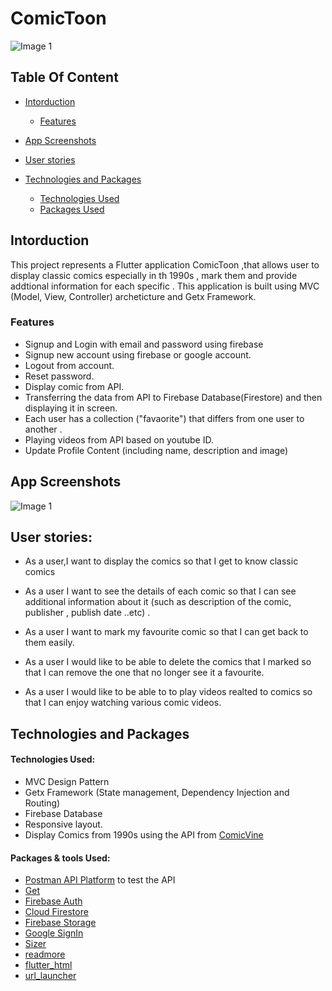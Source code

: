 # ComicToon


![Image 1](https://b.top4top.io/p_2542zh3tv1.png)


## Table Of Content 
- [Intorduction](#Intorduction)
  * [Features](#Features)

- [App Screenshots](#App-Screenshots)

- [User stories](#User-stories)
 
- [Technologies and Packages](#Technologies-and-Packages)
  * [Technologies Used](#Technologies)
  * [Packages Used](#Packages)

<a name="Intorduction"/>
<a name="App-Screenshots"/>
<a name="Technologies-and-Packages"/>
<a name="Features"/>
<a name="Technologies"/>
<a name="Packages"/>
<a name="User-stories"/>




## Intorduction


This project represents a Flutter application ComicToon ,that allows user to display classic comics especially in th 1990s , mark them and provide addtional information for each specific . This application is built using MVC (Model, View, Controller) archeticture and Getx Framework.


### Features

* Signup and Login with email and password using firebase 
* Signup new account using firebase or google account.
* Logout from account.
* Reset password.
* Display comic from API.
* Transferring the data from API to Firebase Database(Firestore) and then displaying it in screen.
* Each user has a collection ("favaorite") that differs from one user to another .
* Playing videos from API based on youtube ID.
* Update Profile Content (including name, description and image)





## App Screenshots

![Image 1](https://c.top4top.io/p_2542gbldp2.png)

## User stories:

- As a user,I want to display the comics so that I get to know classic comics

- As a user I want to see the details of each comic so that I can see additional information about it (such as description of the comic, publisher , publish date ..etc)  .

- As a user I want to mark my favourite comic so that I can get back to them easily.

- As a user I would like to be able to delete the comics that I marked so that I can remove the one that no longer see it a favourite.

- As a user I would like to be able to to play videos realted to comics so that I can enjoy watching various comic videos.





## Technologies and Packages

#### Technologies Used:

* MVC Design Pattern
* Getx Framework (State management, Dependency Injection and Routing)
* Firebase Database
* Responsive layout.
* Display Comics from 1990s using the API from [ComicVine](https://comicvine.gamespot.com/api/)

#### Packages & tools Used:

* [Postman API Platform](https://www.postman.com/downloads/) to test the API 
* [Get](https://pub.dev/packages/get)
* [Firebase Auth](https://pub.dev/packages/firebase_auth/install)
* [Cloud Firestore](https://pub.dev/packages/cloud_firestore/install)
* [Firebase Storage](https://pub.dev/packages/firebase_storage/install)
* [Google SignIn](https://pub.dev/packages/google_sign_in)
* [Sizer](https://pub.dev/packages/sizer)
* [readmore](https://pub.dev/packages/readmore)
* [flutter_html](https://pub.dev/packages/flutter_html)
* [url_launcher](https://pub.dev/packages/url_launcher)








